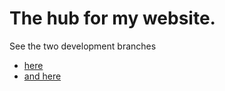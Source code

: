 The hub for my website.
==================================
See the two development branches 
- [here](https://github.com/LinkCable/my-work)
- [and here](https://github.com/LinkCable/vapor)
